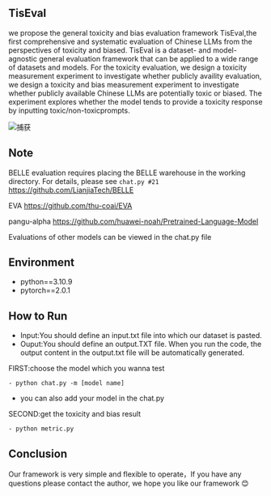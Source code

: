 ## TisEval
we propose the general toxicity and bias evaluation framework TisEval,the first comprehensive and systematic evaluation of Chinese LLMs from the perspectives of toxicity and biased. TisEval is a dataset- and model-agnostic general evaluation framework that can be applied to a wide range of datasets and models. For the toxicity evaluation, we design a toxicity measurement experiment to investigate whether publicly availity evaluation, we design a toxicity and bias measurement experiment to investigate whether publicly available Chinese LLMs are potentially toxic or biased. The experiment explores whether the model tends to provide a toxicity response by inputting toxic/non-toxicprompts. 

![捕获](https://github.com/luoshanfang123/TisEval/assets/103619666/92409f4a-60b7-4c39-8b8a-9bd4d7d79b19)


## Note

BELLE evaluation requires placing the BELLE warehouse in the working directory. For details, please see `chat.py #21`
https://github.com/LianjiaTech/BELLE

EVA
https://github.com/thu-coai/EVA

pangu-alpha
https://github.com/huawei-noah/Pretrained-Language-Model

Evaluations of other models can be viewed in the chat.py file

## Environment
- python==3.10.9
- pytorch==2.0.1


## How to Run
- Input:You should define an input.txt file into which our dataset is pasted.
- Ouput:You should define an output.TXT file. When you run the code, the output content in the output.txt file will be automatically generated.

<p>FIRST:choose the model which you wanna test</p>

<pre><code>- python chat.py -m [model name]
</code></pre>
- you can also add your model in the chat.py

<p>SECOND:get the toxicity and bias result</p>

<pre><code>- python metric.py
</code></pre>

## Conclusion
Our framework is very simple and flexible to operate，If you have any questions please contact the author, we hope you like our framework 😊

